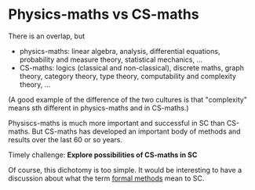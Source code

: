 # Physics-maths vs CS-maths

There is an overlap, but 

* physics-maths: linear algebra, analysis, differential equations, probability and measure theory, statistical mechanics, ...
* CS-maths: logics (classical and non-classical), discrete maths, graph theory, category theory,  type theory, computability and complexity theory, ...

(A good example of the difference of the two cultures is that "complexity" means sth different in physics-maths and in CS-maths.)

Physiscs-maths is much more important and successful in SC than CS-maths. But CS-maths has developed an important body of methods and results over the last 60 or so years.

Timely challenge: **Explore possibilities of CS-maths in SC**

Of course, this dichotomy is too simple. It would be interesting to have a discussion about what the term [formal methods](formal-methods.md) mean to SC. 
